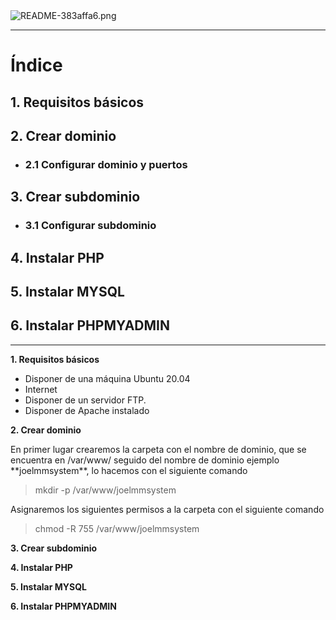 <img alt="README-383affa6.png" src="assets/README-383affa6.png" width="" height="" >

<hr/>

# Índice #


## 1. Requisitos básicos ##

## 2. Crear dominio ##

- ### 2.1 Configurar dominio y puertos ###

## 3. Crear subdominio ##

- ### 3.1 Configurar subdominio ###

## 4. Instalar PHP ##

## 5. Instalar MYSQL ##

## 6. Instalar PHPMYADMIN ##

<hr/>

**1. Requisitos básicos**

- Disponer de una máquina Ubuntu 20.04
- Internet
- Disponer de un servidor FTP.
- Disponer de Apache instalado

**2. Crear dominio**

<p>En primer lugar crearemos la carpeta con el nombre de dominio, que se encuentra en /var/www/ seguido del nombre de dominio ejemplo **joelmmsystem**, lo hacemos con el siguiente comando</p>

> mkdir -p /var/www/joelmmsystem

<p>Asignaremos los siguientes permisos a la carpeta con el siguiente comando</p>

> chmod -R 755 /var/www/joelmmsystem

<p></p>
<p></p>
<p></p>
<p></p>
<p></p>
<p></p>
<p></p>
<p></p>

**3. Crear subdominio**

<p></p>
<p></p>
<p></p>
<p></p>
<p></p>
<p></p>
<p></p>
<p></p>
<p></p>
<p></p>

**4. Instalar PHP**

<p></p>
<p></p>
<p></p>
<p></p>
<p></p>
<p></p>
<p></p>
<p></p>
<p></p>
<p></p>

**5. Instalar MYSQL**

<p></p>
<p></p>
<p></p>
<p></p>
<p></p>
<p></p>
<p></p>
<p></p>
<p></p>
<p></p>

**6. Instalar PHPMYADMIN**

<p></p>
<p></p>
<p></p>
<p></p>
<p></p>
<p></p>
<p></p>
<p></p>
<p></p>
<p></p>
